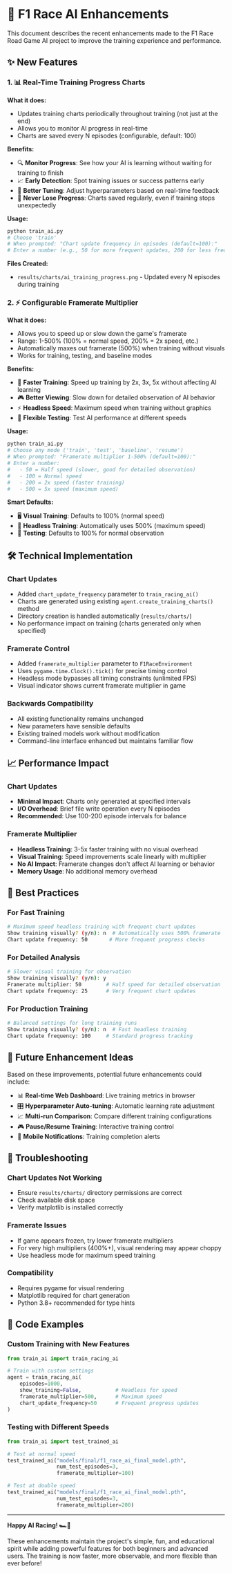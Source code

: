 # 🚀 F1 Race AI Enhancements

This document describes the recent enhancements made to the F1 Race Road Game AI project to improve the training experience and performance.

## ✨ New Features

### 1. 📊 Real-Time Training Progress Charts

**What it does:**
- Updates training charts periodically throughout training (not just at the end)
- Allows you to monitor AI progress in real-time
- Charts are saved every N episodes (configurable, default: 100)

**Benefits:**
- 🔍 **Monitor Progress**: See how your AI is learning without waiting for training to finish
- 📈 **Early Detection**: Spot training issues or success patterns early
- 🎯 **Better Tuning**: Adjust hyperparameters based on real-time feedback
- 💾 **Never Lose Progress**: Charts saved regularly, even if training stops unexpectedly

**Usage:**
```bash
python train_ai.py
# Choose 'train'
# When prompted: "Chart update frequency in episodes (default=100):"
# Enter a number (e.g., 50 for more frequent updates, 200 for less frequent)
```

**Files Created:**
- `results/charts/ai_training_progress.png` - Updated every N episodes during training

### 2. ⚡ Configurable Framerate Multiplier

**What it does:**
- Allows you to speed up or slow down the game's framerate
- Range: 1-500% (100% = normal speed, 200% = 2x speed, etc.)
- Automatically maxes out framerate (500%) when training without visuals
- Works for training, testing, and baseline modes

**Benefits:**
- 🚀 **Faster Training**: Speed up training by 2x, 3x, 5x without affecting AI learning
- 🎮 **Better Viewing**: Slow down for detailed observation of AI behavior
- ⚡ **Headless Speed**: Maximum speed when training without graphics
- 🔧 **Flexible Testing**: Test AI performance at different speeds

**Usage:**
```bash
python train_ai.py
# Choose any mode ('train', 'test', 'baseline', 'resume')
# When prompted: "Framerate multiplier 1-500% (default=100):"
# Enter a number:
#   - 50 = Half speed (slower, good for detailed observation)
#   - 100 = Normal speed 
#   - 200 = 2x speed (faster training)
#   - 500 = 5x speed (maximum speed)
```

**Smart Defaults:**
- 🖥️ **Visual Training**: Defaults to 100% (normal speed)
- 🔧 **Headless Training**: Automatically uses 500% (maximum speed)
- 🧪 **Testing**: Defaults to 100% for normal observation

## 🛠️ Technical Implementation

### Chart Updates
- Added `chart_update_frequency` parameter to `train_racing_ai()`
- Charts are generated using existing `agent.create_training_charts()` method
- Directory creation is handled automatically (`results/charts/`)
- No performance impact on training (charts generated only when specified)

### Framerate Control
- Added `framerate_multiplier` parameter to `F1RaceEnvironment`
- Uses `pygame.time.Clock().tick()` for precise timing control
- Headless mode bypasses all timing constraints (unlimited FPS)
- Visual indicator shows current framerate multiplier in game

### Backwards Compatibility
- All existing functionality remains unchanged
- New parameters have sensible defaults
- Existing trained models work without modification
- Command-line interface enhanced but maintains familiar flow

## 📈 Performance Impact

### Chart Updates
- **Minimal Impact**: Charts only generated at specified intervals
- **I/O Overhead**: Brief file write operation every N episodes
- **Recommended**: Use 100-200 episode intervals for balance

### Framerate Multiplier
- **Headless Training**: 3-5x faster training with no visual overhead
- **Visual Training**: Speed improvements scale linearly with multiplier
- **No AI Impact**: Framerate changes don't affect AI learning or behavior
- **Memory Usage**: No additional memory overhead

## 🎯 Best Practices

### For Fast Training
```bash
# Maximum speed headless training with frequent chart updates
Show training visually? (y/n): n  # Automatically uses 500% framerate
Chart update frequency: 50       # More frequent progress checks
```

### For Detailed Analysis
```bash
# Slower visual training for observation
Show training visually? (y/n): y
Framerate multiplier: 50        # Half speed for detailed observation
Chart update frequency: 25      # Very frequent chart updates
```

### For Production Training
```bash
# Balanced settings for long training runs
Show training visually? (y/n): n  # Fast headless training
Chart update frequency: 100     # Standard progress tracking
```

## 🚀 Future Enhancement Ideas

Based on these improvements, potential future enhancements could include:

- 📊 **Real-time Web Dashboard**: Live training metrics in browser
- 🎛️ **Hyperparameter Auto-tuning**: Automatic learning rate adjustment
- 📈 **Multi-run Comparison**: Compare different training configurations
- 🎮 **Pause/Resume Training**: Interactive training control
- 📱 **Mobile Notifications**: Training completion alerts

## 🐛 Troubleshooting

### Chart Updates Not Working
- Ensure `results/charts/` directory permissions are correct
- Check available disk space
- Verify matplotlib is installed correctly

### Framerate Issues
- If game appears frozen, try lower framerate multipliers
- For very high multipliers (400%+), visual rendering may appear choppy
- Use headless mode for maximum speed training

### Compatibility
- Requires pygame for visual rendering
- Matplotlib required for chart generation
- Python 3.8+ recommended for type hints

## 📝 Code Examples

### Custom Training with New Features
```python
from train_ai import train_racing_ai

# Train with custom settings
agent = train_racing_ai(
    episodes=1000,
    show_training=False,           # Headless for speed
    framerate_multiplier=500,      # Maximum speed
    chart_update_frequency=50      # Frequent progress updates
)
```

### Testing with Different Speeds
```python
from train_ai import test_trained_ai

# Test at normal speed
test_trained_ai("models/final/f1_race_ai_final_model.pth", 
                num_test_episodes=3, 
                framerate_multiplier=100)

# Test at double speed
test_trained_ai("models/final/f1_race_ai_final_model.pth", 
                num_test_episodes=3, 
                framerate_multiplier=200)
```

---

**Happy AI Racing! 🏎️💨**

These enhancements maintain the project's simple, fun, and educational spirit while adding powerful features for both beginners and advanced users. The training is now faster, more observable, and more flexible than ever before!